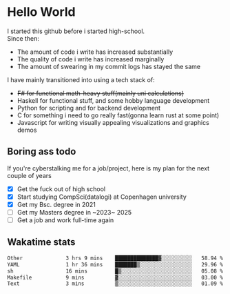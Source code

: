 # Hello World

I started this github before i started high-school.  
Since then:
- The amount of code i write has increased substantially
- The quality of code i write has increased marginally
- The amount of swearing in my commit logs has stayed the same

I have mainly transitioned into using a tech stack of:
- ~~F# for functional math-heavy stuff(mainly uni calculations)~~
- Haskell for functional stuff, and some hobby language development
- Python for scripting and for backend development
- C for something i need to go really fast(gonna learn rust at some point)
- Javascript for writing visually appealing visualizations and graphics demos

## Boring ass todo
If you're cyberstalking me for a job/project, here is my plan for the next couple of years
- [x] Get the fuck out of high school
- [x] Start studying CompSci(datalogi) at Copenhagen university
- [x] Get my Bsc. degree in 2021
- [ ] Get my Masters degree in ~2023~ 2025
- [ ] Get a job and work full-time again

## Wakatime stats
<!--START_SECTION:waka-->

```txt
Other              3 hrs 9 mins    ██████████████▓░░░░░░░░░░   58.94 %
YAML               1 hr 36 mins    ███████▒░░░░░░░░░░░░░░░░░   29.96 %
sh                 16 mins         █▒░░░░░░░░░░░░░░░░░░░░░░░   05.08 %
Makefile           9 mins          ▓░░░░░░░░░░░░░░░░░░░░░░░░   03.00 %
Text               3 mins          ▒░░░░░░░░░░░░░░░░░░░░░░░░   01.09 %
```

<!--END_SECTION:waka-->
